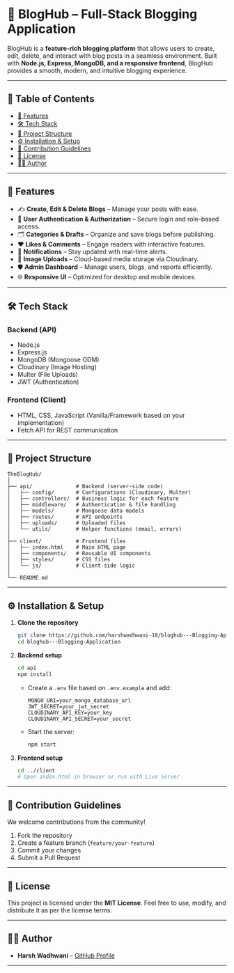 # 📝 BlogHub – Full-Stack Blogging Application

BlogHub is a **feature-rich blogging platform** that allows users to create, edit, delete, and interact with blog posts in a seamless environment.
Built with **Node.js, Express, MongoDB, and a responsive frontend**, BlogHub provides a smooth, modern, and intuitive blogging experience.

---

## 📑 Table of Contents

* [🚀 Features](#-features)
* [🛠️ Tech Stack](#️-tech-stack)
* [📂 Project Structure](#-project-structure)
* [⚙️ Installation & Setup](#️-installation--setup)
* [🤝 Contribution Guidelines](#-contribution-guidelines)
* [📜 License](#-license)
* [👨‍💻 Author](#-author)

---

## 🚀 Features

* ✍️ **Create, Edit & Delete Blogs** – Manage your posts with ease.
* 👤 **User Authentication & Authorization** – Secure login and role-based access.
* 🗂 **Categories & Drafts** – Organize and save blogs before publishing.
* ❤️ **Likes & Comments** – Engage readers with interactive features.
* 🔔 **Notifications** – Stay updated with real-time alerts.
* 📂 **Image Uploads** – Cloud-based media storage via Cloudinary.
* 🛡 **Admin Dashboard** – Manage users, blogs, and reports efficiently.
* 🌐 **Responsive UI** – Optimized for desktop and mobile devices.

---

## 🛠️ Tech Stack

### **Backend (API)**

* Node.js
* Express.js
* MongoDB (Mongoose ODM)
* Cloudinary (Image Hosting)
* Multer (File Uploads)
* JWT (Authentication)

### **Frontend (Client)**

* HTML, CSS, JavaScript (Vanilla/Framework based on your implementation)
* Fetch API for REST communication

---

## 📂 Project Structure

```
TheBlogHub/
│
├── api/              # Backend (server-side code)
│   ├── config/       # Configurations (Cloudinary, Multer)
│   ├── controllers/  # Business logic for each feature
│   ├── middleware/   # Authentication & file handling
│   ├── models/       # Mongoose data models
│   ├── routes/       # API endpoints
│   ├── uploads/      # Uploaded files
│   └── utils/        # Helper functions (email, errors)
│
├── client/           # Frontend files
│   ├── index.html    # Main HTML page
│   ├── components/   # Reusable UI components
│   ├── styles/       # CSS files
│   └── js/           # Client-side logic
│
└── README.md
```

---

## ⚙️ Installation & Setup

1. **Clone the repository**

   ```bash
   git clone https://github.com/harshwadhwani-10/bloghub---Blogging-Application.git
   cd bloghub---Blogging-Application
   ```

2. **Backend setup**

   ```bash
   cd api
   npm install
   ```

   * Create a `.env` file based on `.env.example` and add:

     ```
     MONGO_URI=your_mongo_database_url
     JWT_SECRET=your_jwt_secret
     CLOUDINARY_API_KEY=your_key
     CLOUDINARY_API_SECRET=your_secret
     ```
   * Start the server:

     ```bash
     npm start
     ```

3. **Frontend setup**

   ```bash
   cd ../client
   # Open index.html in browser or run with Live Server
   ```

---

## 🤝 Contribution Guidelines

We welcome contributions from the community!

1. Fork the repository
2. Create a feature branch (`feature/your-feature`)
3. Commit your changes
4. Submit a Pull Request

---

## 📜 License

This project is licensed under the **MIT License**.
Feel free to use, modify, and distribute it as per the license terms.

---

## 👨‍💻 Author

* **Harsh Wadhwani** – [GitHub Profile](https://github.com/harshwadhwani-10)

---
